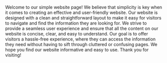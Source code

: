 Welcome to our simple website page! We believe that simplicity is key when it comes to creating an effective and user-friendly website. Our website is designed with a clean and straightforward layout to make it easy for visitors to navigate and find the information they are looking for. We strive to provide a seamless user experience and ensure that all the content on our website is concise, clear, and easy to understand. Our goal is to offer visitors a hassle-free experience, where they can access the information they need without having to sift through cluttered or confusing pages. We hope you find our website informative and easy to use. Thank you for visiting!
